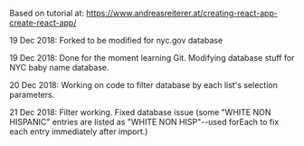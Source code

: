 Based on tutorial at: https://www.andreasreiterer.at/creating-react-app-create-react-app/

19 Dec 2018: Forked to be modified for nyc.gov database

19 Dec 2018: Done for the moment learning Git. Modifying database stuff for NYC baby name database.

20 Dec 2018: Working on code to filter database by each list's selection parameters.

21 Dec 2018: Filter working. Fixed database issue (some "WHITE NON HISPANIC" entries are listed as "WHITE NON HISP"--used forEach to fix each entry immediately after import.) 